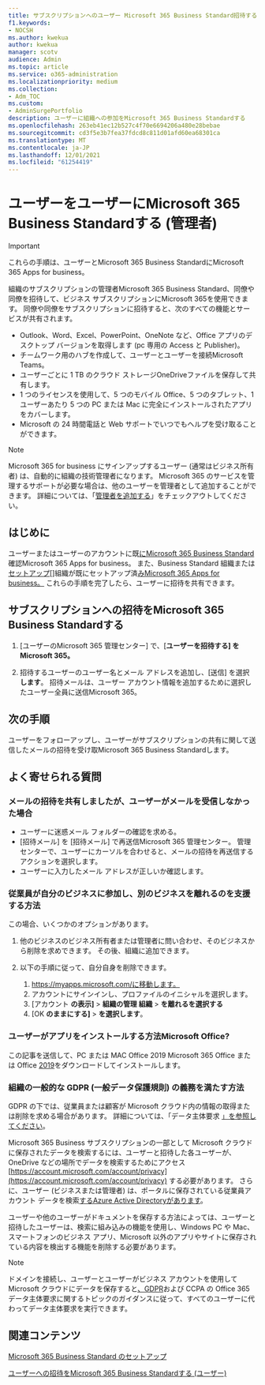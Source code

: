 ```yaml
---
title: サブスクリプションへのユーザー Microsoft 365 Business Standard招待する
f1.keywords:
- NOCSH
ms.author: kwekua
author: kwekua
manager: scotv
audience: Admin
ms.topic: article
ms.service: o365-administration
ms.localizationpriority: medium
ms.collection:
- Adm_TOC
ms.custom:
- AdminSurgePortfolio
description: ユーザーに組織への参加をMicrosoft 365 Business Standardする
ms.openlocfilehash: 263eb41ec12b527c4f70e6694206a480e28bebae
ms.sourcegitcommit: cd3f5e3b7fea37fdcd8c811d01afd60ea68301ca
ms.translationtype: MT
ms.contentlocale: ja-JP
ms.lasthandoff: 12/01/2021
ms.locfileid: "61254419"
---
```

# <a name="invite-users-to-microsoft-365-business-standard-admin"></a>ユーザーをユーザーにMicrosoft 365 Business Standardする (管理者)

> [!IMPORTANT]
> これらの手順は、ユーザーとMicrosoft 365 Business StandardにMicrosoft 365 Apps for business。

組織のサブスクリプションの管理者Microsoft 365 Business Standard、同僚や同僚を招待して、ビジネス サブスクリプションにMicrosoft 365を使用できます。 同僚や同僚をサブスクリプションに招待すると、次のすべての機能とサービスが共有されます。

- Outlook、Word、Excel、PowerPoint、OneNote など、Office アプリのデスクトップ バージョンを取得します (pc 専用の Access と Publisher)。
- チームワーク用のハブを作成して、ユーザーとユーザーを接続Microsoft Teams。
- ユーザーごとに 1 TB のクラウド ストレージOneDriveファイルを保存して共有します。
- 1 つのライセンスを使用して、5 つのモバイル Office、5 つのタブレット、1 ユーザーあたり 5 つの PC または Mac に完全にインストールされたアプリをカバーします。
- Microsoft の 24 時間電話と Web サポートでいつでもヘルプを受け取ることができます。

> [!Note]
> Microsoft 365 for business にサインアップするユーザー (通常はビジネス所有者) は、自動的に組織の技術管理者になります。 Microsoft 365 のサービスを管理するサポートが必要な場合は、他のユーザーを管理者として追加することができます。 詳細については、「[管理者を追加する](../../business-video/add-admin.md)」をチェックアウトしてください。

## <a name="before-you-begin"></a>はじめに

ユーザーまたはユーザーのアカウントに既[にMicrosoft 365 Business Standard](signup-business-standard.md)確認Microsoft 365 Apps for business。 また、Business Standard 組織または [セットアップ[]](../setup/setup-business-standard.md)組織が既にセットアップ済[みMicrosoft 365 Apps for business。](../setup/setup-apps-for-business.md) これらの手順を完了したら、ユーザーに招待を共有できます。

## <a name="share-an-invitation-to-a-microsoft-365-business-standard-subscription"></a>サブスクリプションへの招待をMicrosoft 365 Business Standardする

1. [ユーザーのMicrosoft 365 管理センター] で、[**ユーザーを招待する] をMicrosoft 365。**

2. 招待するユーザーのユーザー名とメール アドレスを追加し、[送信] を選択 **します**。 招待メールは、ユーザー アカウント情報を追加するために選択したユーザー全員に送信Microsoft 365。

## <a name="next-steps"></a>次の手順

ユーザーをフォローアップし、ユーザーがサブスクリプションの共有に関して送信したメールの招待を受け取Microsoft 365 Business Standardします。

## <a name="frequently-asked-questions"></a>よく寄せられる質問

### <a name="i-shared-an-email-invite-but-the-user-didnt-receive-the-email"></a>メールの招待を共有しましたが、ユーザーがメールを受信しなかった場合

- ユーザーに迷惑メール フォルダーの確認を求める。
- [招待メール] を [招待メール] で再送信Microsoft 365 管理センター。 管理センターで、ユーザーにカーソルを合わせると、メールの招待を再送信するアクションを選択します。
- ユーザーに入力したメール アドレスが正しいか確認します。

### <a name="how-can-i-help-an-employee-join-my-business-and-leave-another-business"></a>従業員が自分のビジネスに参加し、別のビジネスを離れるのを支援する方法

この場合、いくつかのオプションがあります。  

1. 他のビジネスのビジネス所有者または管理者に問い合わせ、そのビジネスから削除を求めできます。 その後、組織に追加できます。  

2. 以下の手順に従って、自分自身を削除できます。

    1. https://myapps.microsoft.com/に移動します。
    2. アカウントにサインインし、プロファイルのイニシャルを選択します。
    3. [アカウント **の表示]**  >  **組織の管理 組織**  >  **を離れるを選択する**
    4. [OK **のままにする]**  >  **を選択します**。

### <a name="how-do-i-help-someone-install-microsoft-office"></a>ユーザーがアプリをインストールする方法Microsoft Office?

この記事を送信して、PC または MAC Office 2019 Microsoft 365 Office または Office [2019](https://support.microsoft.com/office/download-and-install-or-reinstall-microsoft-365-or-office-2019-on-a-pc-or-mac-4414eaaf-0478-48be-9c42-23adc4716658)をダウンロードしてインストールします。

### <a name="how-do-i-meet-common-gdpr-general-data-protection-regulation-obligations-for-my-organization"></a>組織の一般的な GDPR (一般データ保護規則) の義務を満たす方法

GDPR の下では、従業員または顧客が Microsoft クラウド内の情報の取得または削除を求める場合があります。 詳細については、「データ主体要求 [」を参照してください](/compliance/regulatory/gdpr-data-subject-requests)。

Microsoft 365 Business サブスクリプションの一部として Microsoft クラウドに保存されたデータを検索するには、ユーザーと招待した各ユーザーが、OneDrive などの場所でデータを検索するためにアクセス [https://account.microsoft.com/account/privacy](https://account.microsoft.com/account/privacy) する必要があります。  さらに、ユーザー (ビジネスまたは管理者) は、ポータルに保存されている従業員アカウント データを検索[するAzure Active Directoryがあります](/compliance/regulatory/gdpr-dsr-office365)。

ユーザーや他のユーザーがドキュメントを保存する方法によっては、ユーザーと招待したユーザーは、検索に組み込みの機能を使用し、Windows PC や Mac、スマートフォンのビジネス アプリ、Microsoft 以外のアプリやサイトに保存されている内容を検出する機能を削除する必要があります。

> [!NOTE]
> ドメインを接続し、ユーザーとユーザーがビジネス アカウントを使用して Microsoft クラウドにデータを保存すると[、GDPR](/compliance/regulatory/gdpr-dsr-office365)および CCPA の Office 365 データ主体要求に関するトピックのガイダンスに従って、すべてのユーザーに代わってデータ主体要求を実行できます。

## <a name="related-content"></a>関連コンテンツ

[Microsoft 365 Business Standard のセットアップ](../setup/setup-business-standard.md)

[ユーザーへの招待をMicrosoft 365 Business Standardする (ユーザー)](user-invite-business-standard.md)
